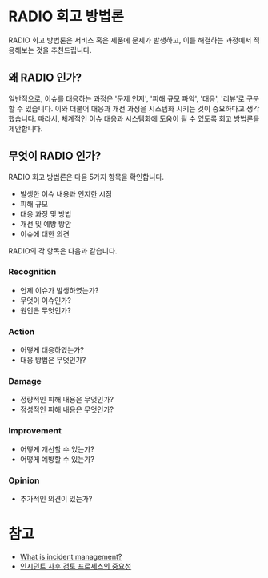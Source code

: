 # RADIO 회고 방법론

RADIO 회고 방법론은 서비스 혹은 제품에 문제가 발생하고, 이를 해결하는 과정에서 적용해보는 것을 추천드립니다.

## 왜 RADIO 인가?
일반적으로, 이슈를 대응하는 과정은 '문제 인지', '피해 규모 파악', '대응', '리뷰'로 구분할 수 있습니다.
이와 더불어 대응과 개선 과정을 시스템화 시키는 것이 중요하다고 생각했습니다.
따라서, 체계적인 이슈 대응과 시스템화에 도움이 될 수 있도록 회고 방법론을 제안합니다.

## 무엇이 RADIO 인가?
RADIO 회고 방법론은 다음 5가지 항목을 확인합니다.

- 발생한 이슈 내용과 인지한 시점
- 피해 규모
- 대응 과정 및 방법
- 개선 및 예방 방안
- 이슈에 대한 의견

RADIO의 각 항목은 다음과 같습니다.

### Recognition
* 언제 이슈가 발생하였는가?
* 무엇이 이슈인가?
* 원인은 무엇인가?

### Action
* 어떻게 대응하였는가?
* 대응 방법은 무엇인가?

### Damage
* 정량적인 피해 내용은 무엇인가?
* 정성적인 피해 내용은 무엇인가?

### Improvement
* 어떻게 개선할 수 있는가?
* 어떻게 예방할 수 있는가?

### Opinion
* 추가적인 의견이 있는가?

# 참고
* [What is incident management?](https://www.ibm.com/topics/incident-management)
* [인시던트 사후 검토 프로세스의 중요성](https://www.atlassian.com/ko/incident-management/postmortem)

